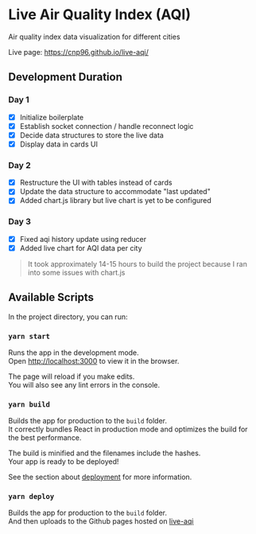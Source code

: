 # Live Air Quality Index (AQI)

Air quality index data visualization for different cities

Live page: https://cnp96.github.io/live-aqi/

## Development Duration
### Day 1
- [x] Initialize boilerplate
- [x] Establish socket connection / handle reconnect logic
- [x] Decide data structures to store the live data
- [x] Display data in cards UI

### Day 2
- [x] Restructure the UI with tables instead of cards
- [x] Update the data structure to accommodate "last updated"
- [x] Added chart.js library but live chart is yet to be configured

### Day 3
- [x] Fixed aqi history update using reducer 
- [x] Added live chart for AQI data per city

> It took approximately 14-15 hours to build the project because I ran into some issues with chart.js
## Available Scripts

In the project directory, you can run:

### `yarn start`

Runs the app in the development mode.\
Open [http://localhost:3000](http://localhost:3000) to view it in the browser.

The page will reload if you make edits.\
You will also see any lint errors in the console.

### `yarn build`

Builds the app for production to the `build` folder.\
It correctly bundles React in production mode and optimizes the build for the best performance.

The build is minified and the filenames include the hashes.\
Your app is ready to be deployed!

See the section about [deployment](https://facebook.github.io/create-react-app/docs/deployment) for more information.

### `yarn deploy`

Builds the app for production to the `build` folder.\
And then uploads to the Github pages hosted on [live-aqi](https://cnp96.github.io/live-aqi)